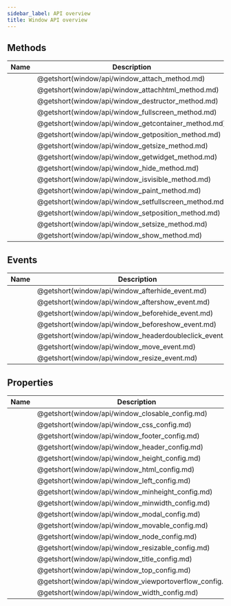 ```yaml
---
sidebar_label: API overview
title: Window API overview
---
```


## Methods

| Name                                          | Description                                          |
| --------------------------------------------- | ---------------------------------------------------- |
| [](window/api/window_attach_method.md)        | @getshort(window/api/window_attach_method.md)        |
| [](window/api/window_attachhtml_method.md)    | @getshort(window/api/window_attachhtml_method.md)    |
| [](window/api/window_destructor_method.md)    | @getshort(window/api/window_destructor_method.md)    |
| [](window/api/window_fullscreen_method.md)    | @getshort(window/api/window_fullscreen_method.md)    |
| [](window/api/window_getcontainer_method.md)  | @getshort(window/api/window_getcontainer_method.md)  |
| [](window/api/window_getposition_method.md)   | @getshort(window/api/window_getposition_method.md)   |
| [](window/api/window_getsize_method.md)       | @getshort(window/api/window_getsize_method.md)       |
| [](window/api/window_getwidget_method.md)     | @getshort(window/api/window_getwidget_method.md)     |
| [](window/api/window_hide_method.md)          | @getshort(window/api/window_hide_method.md)          |
| [](window/api/window_isvisible_method.md)     | @getshort(window/api/window_isvisible_method.md)     |
| [](window/api/window_paint_method.md)         | @getshort(window/api/window_paint_method.md)         |
| [](window/api/window_setfullscreen_method.md) | @getshort(window/api/window_setfullscreen_method.md) |
| [](window/api/window_setposition_method.md)   | @getshort(window/api/window_setposition_method.md)   |
| [](window/api/window_setsize_method.md)       | @getshort(window/api/window_setsize_method.md)       |
| [](window/api/window_show_method.md)          | @getshort(window/api/window_show_method.md)          |

## Events

| Name                                             | Description                                             |
| ------------------------------------------------ | ------------------------------------------------------- |
| [](window/api/window_afterhide_event.md)         | @getshort(window/api/window_afterhide_event.md)         |
| [](window/api/window_aftershow_event.md)         | @getshort(window/api/window_aftershow_event.md)         |
| [](window/api/window_beforehide_event.md)        | @getshort(window/api/window_beforehide_event.md)        |
| [](window/api/window_beforeshow_event.md)        | @getshort(window/api/window_beforeshow_event.md)        |
| [](window/api/window_headerdoubleclick_event.md) | @getshort(window/api/window_headerdoubleclick_event.md) |
| [](window/api/window_move_event.md)              | @getshort(window/api/window_move_event.md)              |
| [](window/api/window_resize_event.md)            | @getshort(window/api/window_resize_event.md)            |

## Properties

| Name                                             | Description                                             |
| ------------------------------------------------ | ------------------------------------------------------- |
| [](window/api/window_closable_config.md)         | @getshort(window/api/window_closable_config.md)         |
| [](window/api/window_css_config.md)              | @getshort(window/api/window_css_config.md)              |
| [](window/api/window_footer_config.md)           | @getshort(window/api/window_footer_config.md)           |
| [](window/api/window_header_config.md)           | @getshort(window/api/window_header_config.md)           |
| [](window/api/window_height_config.md)           | @getshort(window/api/window_height_config.md)           |
| [](window/api/window_html_config.md)             | @getshort(window/api/window_html_config.md)             |
| [](window/api/window_left_config.md)             | @getshort(window/api/window_left_config.md)             |
| [](window/api/window_minheight_config.md)        | @getshort(window/api/window_minheight_config.md)        |
| [](window/api/window_minwidth_config.md)         | @getshort(window/api/window_minwidth_config.md)         |
| [](window/api/window_modal_config.md)            | @getshort(window/api/window_modal_config.md)            |
| [](window/api/window_movable_config.md)          | @getshort(window/api/window_movable_config.md)          |
| [](window/api/window_node_config.md)             | @getshort(window/api/window_node_config.md)             |
| [](window/api/window_resizable_config.md)        | @getshort(window/api/window_resizable_config.md)        |
| [](window/api/window_title_config.md)            | @getshort(window/api/window_title_config.md)            |
| [](window/api/window_top_config.md)              | @getshort(window/api/window_top_config.md)              |
| [](window/api/window_viewportoverflow_config.md) | @getshort(window/api/window_viewportoverflow_config.md) |
| [](window/api/window_width_config.md)            | @getshort(window/api/window_width_config.md)            |
